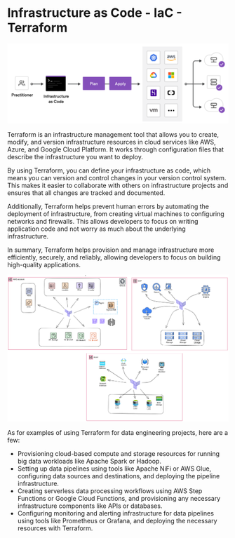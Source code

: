 # Infrastructure as Code - IaC - Terraform

![ Texto alternativo ](img/terraform_arq_2.png?raw=true "Título")

Terraform is an infrastructure management tool that allows you to create, modify, and version infrastructure resources in cloud services like AWS, Azure, and Google Cloud Platform. It works through configuration files that describe the infrastructure you want to deploy.

By using Terraform, you can define your infrastructure as code, which means you can version and control changes in your version control system. This makes it easier to collaborate with others on infrastructure projects and ensures that all changes are tracked and documented.

Additionally, Terraform helps prevent human errors by automating the deployment of infrastructure, from creating virtual machines to configuring networks and firewalls. This allows developers to focus on writing application code and not worry as much about the underlying infrastructure.

In summary, Terraform helps provision and manage infrastructure more efficiently, securely, and reliably, allowing developers to focus on building high-quality applications.

![ Texto alternativo ](img/terraform_arquitetura.png?raw=true "clouds")

As for examples of using Terraform for data engineering projects, here are a few:

- Provisioning cloud-based compute and storage resources for running big data workloads like Apache Spark or Hadoop.
- Setting up data pipelines using tools like Apache NiFi or AWS Glue, configuring data sources and destinations, and deploying the pipeline infrastructure.
- Creating serverless data processing workflows using AWS Step Functions or Google Cloud Functions, and provisioning any necessary infrastructure components like APIs or databases.
- Configuring monitoring and alerting infrastructure for data pipelines using tools like Prometheus or Grafana, and deploying the necessary resources with Terraform.
